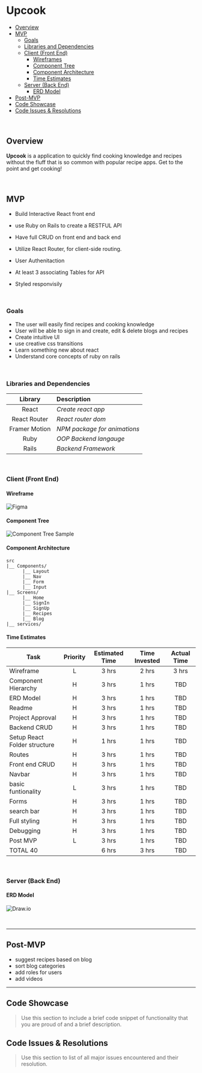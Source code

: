 # Upcook

- [Overview](#overview)
- [MVP](#mvp)
  - [Goals](#goals)
  - [Libraries and Dependencies](#libraries-and-dependencies)
  - [Client (Front End)](#client-front-end)
    - [Wireframes](#wireframes)
    - [Component Tree](#component-tree)
    - [Component Architecture](#component-architecture)
    - [Time Estimates](#time-estimates)
  - [Server (Back End)](#server-back-end)
    - [ERD Model](#erd-model)
- [Post-MVP](#post-mvp)
- [Code Showcase](#code-showcase)
- [Code Issues & Resolutions](#code-issues--resolutions)

<br>

## Overview

**Upcook** is a application to quickly find cooking knowledge and recipes without the fluff that is so common with popular recipe apps. Get to the point and get cooking!


<br>

## MVP

- Build Interactive React front end
- use Ruby on Rails to create a RESTFUL API 

- Have full CRUD on front end and back end

- Utilize React Router, for client-side routing.

- User Authenitaction

- At least 3 associating Tables for API

- Styled responvisily



<br>

### Goals

- The user will easily find recipes and cooking knowledge
- User will be able to sign in and create, edit & delete blogs and recipes
- Create intuitive UI
- use creative css transitions
- Learn something new about react
- Understand core concepts of ruby on rails

<br>

### Libraries and Dependencies


|     Library      | Description                                |
| :--------------: | :----------------------------------------- |
|      React       | _Create react app_ |
|   React Router   | _React router dom_ |
| Framer Motion    | _NPM package for animations_ |
|     Ruby      | _OOP Backend langauge_ |
|  Rails  | _Backend Framework_ |

<br>

### Client (Front End)

#### Wireframe

![Figma](https://res.cloudinary.com/dbdrox2p9/image/upload/v1635817432/upcook/Screen_Shot_2021-11-01_at_8.35.06_PM_ba8y7p.png)




#### Component Tree


![Component Tree Sample](https://res.cloudinary.com/dbdrox2p9/image/upload/v1635817504/upcook/Screen_Shot_2021-11-01_at_8.44.50_PM_uxkmxo.png)

#### Component Architecture

```
src
|__ Components/
      |__ Layout
      |__ Nav
      |__ Form
      |__ Input
|__ Screens/
      |__ Home
      |__ SignIn
      |__ SignUp
      |__ Recipes
      |__ Blog
|__ services/

```

#### Time Estimates

| Task                | Priority | Estimated Time | Time Invested | Actual Time |
| ------------------- | :------: | :------------: | :-----------: | :---------: |
| Wireframe    |    L     |     3 hrs      |     2 hrs     |    3 hrs    |
| Component Hierarchy |    H     |     3 hrs      |     1 hrs     |     TBD     |
| ERD Model |    H     |     3 hrs      |     1 hrs     |     TBD     |
| Readme |    H     |     3 hrs      |     1 hrs     |     TBD     |
| Project Approval |    H     |     3 hrs      |     1 hrs     |     TBD     |
| Backend CRUD |    H     |     3 hrs      |     1 hrs     |     TBD     |
| Setup React Folder structure |    H     |     1 hrs      |     1 hrs     |     TBD     |
| Routes |    H     |     3 hrs      |     1 hrs     |     TBD     |
| Front end CRUD |    H     |     3 hrs      |     1 hrs     |     TBD     |
| Navbar |    H     |     3 hrs      |     1 hrs     |     TBD     |
| basic funtionality |    L     |     3 hrs      |     1 hrs     |     TBD     |
| Forms |    H     |     3 hrs      |     1 hrs     |     TBD     |
| search bar |    H     |     3 hrs      |     1 hrs     |     TBD     |
| Full styling |    H     |     3 hrs      |     1 hrs     |     TBD     |
| Debugging |    H     |     3 hrs      |     1 hrs     |     TBD     |
| Post MVP |    L     |     3 hrs      |     1 hrs     |     TBD     |
| TOTAL        40       |          |     6 hrs      |     3 hrs     |     TBD     |



<br>

### Server (Back End)

#### ERD Model

![Draw.io](https://res.cloudinary.com/dbdrox2p9/image/upload/v1635817441/upcook/Screen_Shot_2021-11-01_at_8.30.28_PM_bi4uwt.png)



<br>

***

## Post-MVP

- suggest recipes based on blog
- sort blog categories
- add roles for users
- add videos
***

## Code Showcase

> Use this section to include a brief code snippet of functionality that you are proud of and a brief description.

## Code Issues & Resolutions

> Use this section to list of all major issues encountered and their resolution.
